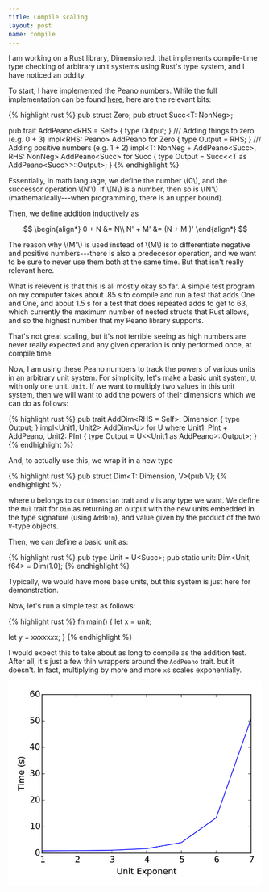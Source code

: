 ```yaml
---
title: Compile scaling
layout: post
name: compile
---
```


I am working on a Rust library, Dimensioned, that implements compile-time type checking
of arbitrary unit systems using Rust's type system, and I have noticed an oddity.

To start, I have implemented the Peano numbers. While the full implementation can be
found [here](https://github.com/paholg/dimensioned/blob/master/src/peano.rs), here are the relevant
bits:

{% highlight rust %}
pub struct Zero;
pub struct Succ<T: NonNeg>;

pub trait AddPeano<RHS = Self> {
    type Output;
}
/// Adding things to zero (e.g. 0 + 3)
impl<RHS: Peano> AddPeano<RHS> for Zero {
    type Output = RHS;
}
/// Adding positive numbers (e.g. 1 + 2)
impl<T: NonNeg + AddPeano<Succ<RHS>>, RHS: NonNeg> AddPeano<Succ<RHS>> for Succ<T> {
    type Output = Succ<<T as AddPeano<Succ<RHS>>>::Output>;
}
{% endhighlight %}

Essentially, in math language, we define the number \\(0\\), and the successor operation
\\(N'\\). If \\(N\\) is a number, then so is \\(N'\\) (mathematically---when programming, there is an upper bound).

Then, we define addition inductively as

$$
  \begin{align*}
  0 + N &= N\\
  N' + M' &= (N + M')'
  \end{align*}
$$

The reason why \\(M'\\) is used instead of \\(M\\) is to differentiate negative and
positive numbers---there is also a predecesor operation, and we want to be sure to never
use them both at the same time. But that isn't really relevant here.

What is relevent is that this is all mostly okay so far. A simple test program on my
computer takes about .85 s to compile and run a test that adds One and One, and about
1.5 s for a test that does repeated adds to get to 63, which currently the maximum
number of nested structs that Rust allows, and so the highest number that my Peano
library supports.

That's not great scaling, but it's not terrible seeing as high numbers are never really
expected and any given operation is only performed once, at compile time.

Now, I am using these Peano numbers to track the powers of various units in an arbitrary
unit system. For simplicity, let's make a basic unit system, `U`, with only one unit,
`Unit`. If we want to multiply two values in this unit system, then we will want to add
the powers of their dimensions which we can do as follows:

{% highlight rust %}
pub trait AddDim<RHS = Self>: Dimension {
  type Output;
}
impl<Unit1, Unit2> AddDim<U<Unit2>> for U<Unit1>
  where Unit1: PInt + AddPeano<Unit2>, Unit2: PInt {
    type Output = U<<Unit1 as AddPeano<Unit2>>::Output>;
}
{% endhighlight %}


And, to actually use this, we wrap it in a new type

{% highlight rust %}
pub struct Dim<T: Dimension, V>(pub V);
{% endhighlight %}


where `U` belongs to our `Dimension` trait and `V` is any type we want. We define the
`Mul` trait for `Dim` as returning an output with the new units embedded in the type
signature (using `AddDim`), and value given by the product of the two `V`-type objects.

Then, we can define a basic unit as:

{% highlight rust %}
pub type Unit = U<Succ<Zero>>;
pub static unit: Dim<Unit, f64> = Dim(1.0);
{% endhighlight %}

Typically, we would have more base units, but this system is just here for
demonstration.

Now, let's run a simple test as follows:

{% highlight rust %}
fn main() {
  let x = unit;

  let y = x*x*x*x*x*x*x;
}
{% endhighlight %}

I would expect this to take about as long to compile as the addition test. After all,
it's just a few thin wrappers around the `AddPeano` trait. but it
doesn't. In fact, multiplying by more and more `x`s scales exponentially.

<img align="center" src="/imgs/time-test.svg" alt="Exponential Plot">
